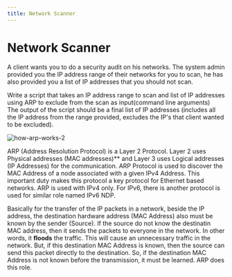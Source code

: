 ```yaml
---
title: Network Scanner
---
```

# Network Scanner

A client wants you to do a security audit on his networks. The system admin provided you the IP address range of their networks for you to scan, he has also provided you a list of IP addresses that you should not scan.

Write a script that takes an IP address range to scan and list of IP addresses using ARP to exclude from the scan as input(command line arguments)  
The output of the script should be a final list of IP addresses (includes all the IP address from the range provided, excludes the IP's that client wanted to be excluded).

![how-arp-works-2](https://ipcisco.com/wp-content/uploads/how-arp-works-2.jpg)

ARP (Address Resolution Protocol) is a Layer 2 Protocol. Layer 2 uses Physical addresses (MAC addresses)\*\* and Layer 3 uses Logical addresses (IP Addresses) for the communication. ARP Protocol is used to discover the MAC Address of a node associated with a given IPv4 Address. This important duty makes this protocol a key protocol for Ethernet based networks. ARP is used with IPv4 only. For IPv6, there is another protocol is used for similar role named IPv6 NDP.

Basically for the transfer of the IP packets in a network, beside the IP address, the destination hardware address (MAC Address) also must be known by the sender (Source). If the source do not know the destinatin MAC address, then it sends the packets to everyone in the network. In other words, it **floods** the traffic. This will cause an unnecessary traffic in the network. But, if this destination MAC Address is known, then the source can send this packet directly to the destination. So, if the destination MAC Address is not known before the transmission, it must be learned. ARP does this role.

